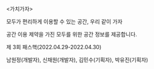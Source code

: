 <가치가자>

모두가 편리하게 이용할 수 있는 공간, 우리 같이 가자

공간 이용 제약을 가진 모두를 위한 공간 정보를 제공합니다.

제 3회 패스핵(2022.04.29-2022.04.30)

남원정(개발자), 신채원(개발자), 김민수(기획자), 박유진(기획자)

